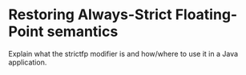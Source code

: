 # Restoring Always-Strict Floating-Point semantics
Explain what the strictfp modifier is and how/where to use it in a Java application.